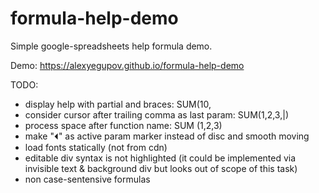 # formula-help-demo

Simple google-spreadsheets help formula demo.

Demo: https://alexyegupov.github.io/formula-help-demo


TODO:
 - display help with partial and braces: SUM(10,
 - consider cursor after trailing comma as last param: SUM(1,2,3,|)
 - process space after function name: SUM (1,2,3)
 - make "⏴" as active param marker instead of disc and smooth moving
 - load fonts statically (not from cdn)
 - editable div syntax is not highlighted (it could be implemented via invisible text & background div but looks out of scope of this task)
 - non case-sentensive formulas
